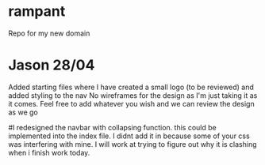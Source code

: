# rampant
Repo for my new domain

# Jason 28/04
  Added starting files where I have created a small logo (to be reviewed) and added styling to the nav
  No wireframes for the design as I'm just taking it as it comes.
  Feel free to add whatever you wish and we can review the design as we go


#I redesigned the navbar with collapsing function. this could be implemented into the index file. I didnt add it in because some of your css was interfering with mine. I will work at trying to figure out why it is clashing when i finish work today.